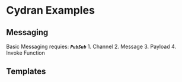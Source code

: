 # Cydran Examples

## Messaging

  Basic Messaging requies:
    ***``PubSub``*** 1. Channel
    2. Message
    3. Payload
    4. Invoke Function

## Templates


